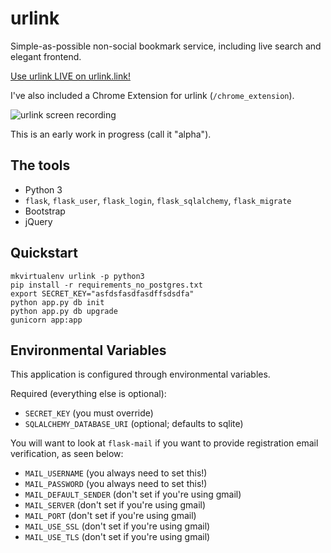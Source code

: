 # urlink

Simple-as-possible non-social bookmark service, including live search
and elegant frontend.

[Use urlink LIVE on urlink.link!](http://urlink.link)

I've also included a Chrome Extension for urlink (`/chrome_extension`).

![urlink screen recording](https://github.com/lily-seabreeze/urlink/blob/master/demo.gif)

This is an early work in progress (call it "alpha").

## The tools

  * Python 3
  * `flask`, `flask_user`, `flask_login`, `flask_sqlalchemy`,
    `flask_migrate`
  * Bootstrap
  * jQuery

## Quickstart

```
mkvirtualenv urlink -p python3
pip install -r requirements_no_postgres.txt
export SECRET_KEY="asfdsfasdfasdffsdsdfa"
python app.py db init
python app.py db upgrade
gunicorn app:app
```
## Environmental Variables

This application is configured through environmental variables.

Required (everything else is optional):

  * `SECRET_KEY` (you must override)
  * `SQLALCHEMY_DATABASE_URI` (optional; defaults to sqlite)

You will want to look at `flask-mail`  if you want to provide registration
email verification, as seen below:

  * `MAIL_USERNAME` (you always need to set this!)
  * `MAIL_PASSWORD` (you always need to set this!)
  * `MAIL_DEFAULT_SENDER` (don't set if you're using gmail)
  * `MAIL_SERVER` (don't set if you're using gmail)
  * `MAIL_PORT` (don't set if you're using gmail)
  * `MAIL_USE_SSL` (don't set if you're using gmail)
  * `MAIL_USE_TLS` (don't set if you're using gmail)

